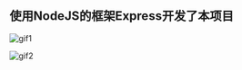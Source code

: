 ## 使用NodeJS的框架Express开发了本项目  ##
  
    
    
![gif1](http://oliwae5lt.bkt.clouddn.com/nodeBlog/gif/nodeBlog1.gif)

![gif2](http://oliwae5lt.bkt.clouddn.com/nodeBlog/gif/nodeBlog2.gif)